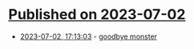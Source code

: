 # [Published on 2023-07-02](index.md)

* [2023-07-02, 17:13:03](https://lobste.rs/s/7rhm1z/goodbye_monster) - [goodbye monster](https://goodbye.monster/)
